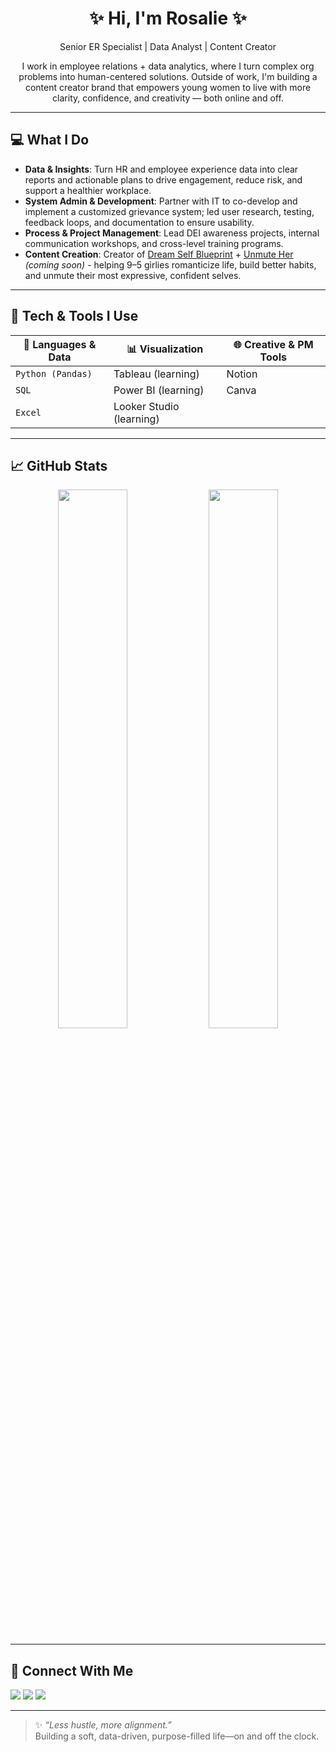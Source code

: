 <h1 align="center">✨ Hi, I'm Rosalie ✨</h1>
<p align="center">Senior ER Specialist | Data Analyst | Content Creator</p>
<p align="center">I work in employee relations + data analytics, where I turn complex org problems into human-centered solutions. Outside of work, I'm building a content creator brand that empowers young women to live with more clarity, confidence, and creativity — both online and off.</p>

---

## 💻 What I Do
- **Data & Insights**: Turn HR and employee experience data into clear reports and actionable plans to drive engagement, reduce risk, and support a healthier workplace.
- **System Admin & Development**: Partner with IT to co-develop and implement a customized grievance system; led user research, testing, feedback loops, and documentation to ensure usability.
- **Process & Project Management**: Lead DEI awareness projects, internal communication workshops, and cross-level training programs.
- **Content Creation**: Creator of [Dream Self Blueprint](#) + [Unmute Her](#) *(coming soon)* - helping 9–5 girlies romanticize life, build better habits, and unmute their most expressive, confident selves.

---

## 🎨 Tech & Tools I Use  

| 🔧 Languages & Data | 📊 Visualization       | 🌐 Creative & PM Tools |
|---------------------|-------------------------|------------------------|
| `Python (Pandas)`  | Tableau (learning)       | Notion                 |
| `SQL`              | Power BI (learning)      | Canva                  |
| `Excel`            | Looker Studio (learning) |                        |

---

## 📈 GitHub Stats

<div align="center">
  <img src="https://github-readme-stats.vercel.app/api?username=rosaliehuang&show_icons=true&theme=rose_pine&hide_title=true" width="47%" />
  <img src="https://github-readme-stats.vercel.app/api/top-langs/?username=rosaliehuang&layout=compact&theme=rose_pine" width="47%" />
</div>

---

## 🌸 Connect With Me

<p>
  <a href="https://www.linkedin.com/in/rosalie-huang/"><img src="https://img.shields.io/badge/-LinkedIn-93BFCF?style=for-the-badge&logo=linkedin&logoColor=black"/></a>
  <a href="https://www.instagram.com/growwithrosalie/"><img src="https://img.shields.io/badge/-Instagram-E9A8F2?style=for-the-badge&logo=instagram&logoColor=black"/></a>
  <a href="https://www.behance.net/studiomellowb"><img src="https://img.shields.io/badge/-Portfolio-FFE3E1?style=for-the-badge&logo=behance&logoColor=black"/></a>
</p>

---

> ✨ *“Less hustle, more alignment.”*  
> Building a soft, data-driven, purpose-filled life—on and off the clock.  
